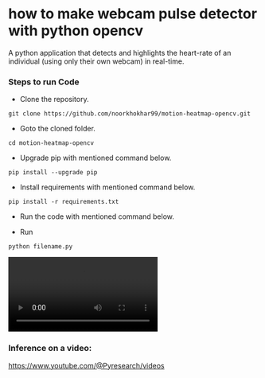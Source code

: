 # how to make webcam pulse detector with python opencv


A python application that detects and highlights the heart-rate of an individual (using only their own webcam) in real-time.




### Steps to run Code
- Clone the repository.
```
git clone https://github.com/noorkhokhar99/motion-heatmap-opencv.git
```
- Goto the cloned folder.
```
cd motion-heatmap-opencv

```
- Upgrade pip with mentioned command below.
```
pip install --upgrade pip
```
- Install requirements with mentioned command below.
```
pip install -r requirements.txt
```
- Run the code with mentioned command below.

 - Run 
 
`python filename.py`


<video src="https://user-images.githubusercontent.com/34125851/220516075-2c7608fe-f47b-4bde-9863-19a1fe83b1ad.mp4
"></video>





### Inference on a video:
https://www.youtube.com/@Pyresearch/videos
